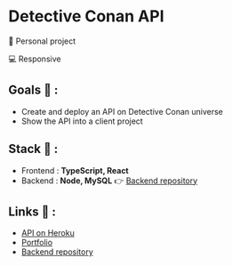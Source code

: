 # Detective Conan API

<p>👩 Personal project</p>
<p>💻 Responsive</p>

## Goals 🎯 :
* Create and deploy an API on Detective Conan universe
* Show the API into a client project

## Stack 💎 :
* Frontend : **TypeScript, React**
* Backend : **Node, MySQL** 👉 [Backend repository](https://github.com/clepirault/Detective-Conan-API-back)

## Links 🔗 :
* [API on Heroku](https://detective-conan-api.herokuapp.com/characters)
* [Portfolio](https://clemence-pirault.vercel.app/portfolio/detective-conan-api)
* [Backend repository](https://github.com/clepirault/Detective-Conan-API-back)
